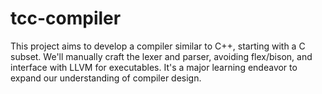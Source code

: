 # tcc-compiler
This project aims to develop a compiler similar to C++, starting with a C subset. We'll manually craft the lexer and parser, avoiding flex/bison, and interface with LLVM for executables. It's a major learning endeavor to expand our understanding of compiler design.
